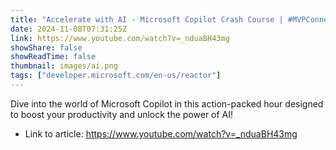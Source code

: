 ```yaml
---
title: "Accelerate with AI - Microsoft Copilot Crash Course | #MVPConnect"
date: 2024-11-08T07:31:25Z
link: https://www.youtube.com/watch?v=_nduaBH43mg
showShare: false
showReadTime: false
thumbnail: images/ai.png
tags: ["developer.microsoft.com/en-us/reactor"]
---
```

Dive into the world of Microsoft Copilot in this action-packed hour designed to boost your productivity and unlock the power of AI!

- Link to article: https://www.youtube.com/watch?v=_nduaBH43mg